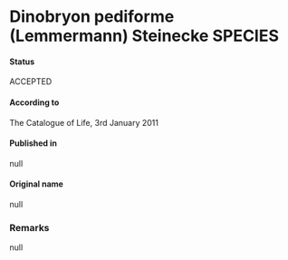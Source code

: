 Dinobryon pediforme (Lemmermann) Steinecke SPECIES
=======

#### Status
ACCEPTED

#### According to
The Catalogue of Life, 3rd January 2011

#### Published in
null

#### Original name
null

### Remarks
null